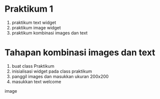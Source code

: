# Praktikum 1
1. praktikum text widget
2. praktikum image widget
3. praktikum kombinasi images dan text


# Tahapan kombinasi images dan text

1. buat class Praktikum
2. inisialisasi widget pada class praktikum
3. panggil images dan masukkan ukuran 200x200
4. masukkan text welcome

image